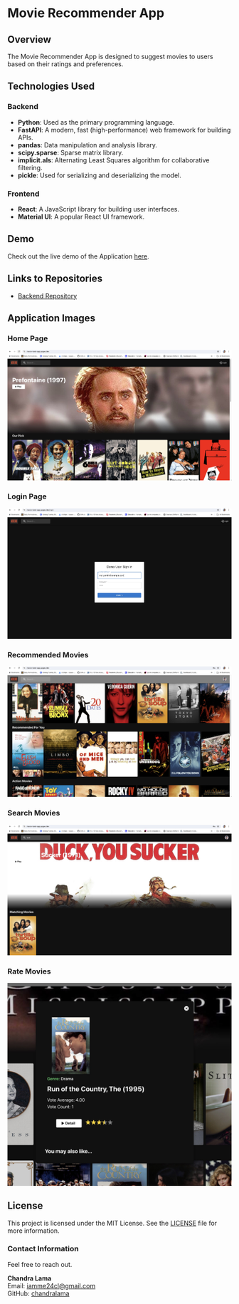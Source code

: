 # Movie Recommender App

## Overview
The Movie Recommender App is designed to suggest movies to users based on their ratings and preferences.

## Technologies Used
### Backend
- **Python**: Used as the primary programming language.
- **FastAPI**: A modern, fast (high-performance) web framework for building APIs.
- **pandas**: Data manipulation and analysis library.
- **scipy.sparse**: Sparse matrix library.
- **implicit.als**: Alternating Least Squares algorithm for collaborative filtering.
- **pickle**: Used for serializing and deserializing the model.

### Frontend
- **React**: A JavaScript library for building user interfaces.
- **Material UI**: A popular React UI framework.

## Demo

Check out the live demo of the Application [here](https://movie-land-app.pages.dev/).

## Links to Repositories

- [Backend Repository](https://github.com/iamme24cl/movie_land)

## Application Images

### Home Page

![Home Page](public/home.jpg)

### Login Page

![Login Page](public/login.jpg)

### Recommended Movies

![Recommended Movies](public/recommended.jpg)

### Search Movies

![Search Movies](public/search.jpg)

### Rate Movies

![Rate Movies](public/rate.jpg)

## License

This project is licensed under the MIT License. See the [LICENSE](LICENSE) file for more information.

### Contact Information
Feel free to reach out.

**Chandra Lama**  
Email: iamme24cl@gmail.com  
GitHub: [chandralama](https://github.com/chandralama)

